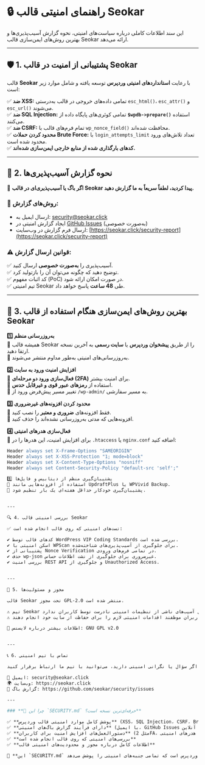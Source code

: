 # 🔒 راهنمای امنیتی قالب Seokar  

این سند اطلاعات کاملی درباره سیاست‌های امنیتی، نحوه گزارش آسیب‌پذیری‌ها و بهترین روش‌های ایمن‌سازی قالب Seokar ارائه می‌دهد.  

---

## 🛡️ **1. پشتیبانی از امنیت در قالب Seokar**  

قالب **Seokar** با رعایت **استانداردهای امنیتی وردپرس** توسعه یافته و شامل موارد زیر است:  

✅ **ضد XSS:** تمامی داده‌های خروجی در قالب به‌درستی `esc_html()`، `esc_attr()` و `esc_url()` می‌شوند.  
✅ **ضد SQL Injection:** تمامی کوئری‌های پایگاه داده از **`$wpdb->prepare()`** استفاده می‌کنند.  
✅ **ضد CSRF:** تمام فرم‌های قالب با `wp_nonce_field()` محافظت شده‌اند.  
✅ **محدود کردن حملات Brute Force:** با `login_attempts_limit` تعداد تلاش‌های ورود محدود شده است.  
✅ **کدهای بارگذاری شده از منابع خارجی ایمن‌سازی شده‌اند.**  

---

## 🚨 **2. نحوه گزارش آسیب‌پذیری‌ها**  

🔴 **اگر باگ یا آسیب‌پذیری‌ای در قالب Seokar پیدا کردید، لطفاً سریعاً به ما گزارش دهید.**  

### **📧 روش‌های گزارش:**  
- ارسال ایمیل به: [security@seokar.click](mailto:security@seokar.click)  
- ایجاد گزارش امنیتی در [GitHub Issues](https://github.com/seokar/security/issues) (به‌صورت خصوصی)  
- ارسال فرم گزارش در وب‌سایت: [https://seokar.click/security-report](https://seokar.click/security-report)  

### **⚠️ قوانین ارسال گزارش:**  
✅ آسیب‌پذیری را **به‌صورت خصوصی** ارسال کنید.  
✅ توضیح دهید که چگونه می‌توان آن را بازتولید کرد.  
✅ کد اثبات مفهوم (PoC) در صورت امکان ارائه شود.  
✅ تیم امنیتی Seokar طی **48 ساعت** پاسخ خواهد داد.  

---

## 🔐 **3. بهترین روش‌های ایمن‌سازی هنگام استفاده از قالب Seokar**  

**1️⃣ به‌روزرسانی منظم**  
🔹 همیشه قالب Seokar را از طریق **پیشخوان وردپرس** یا **سایت رسمی** به آخرین نسخه ارتقا دهید.  
🔹 به‌روزرسانی‌های امنیتی به‌طور مداوم منتشر می‌شوند.  

**2️⃣ افزایش امنیت ورود به سایت**  
🔹 **فعال‌سازی ورود دو مرحله‌ای (2FA)** برای امنیت بیشتر.  
🔹 استفاده از **رمزهای عبور قوی و غیرقابل حدس**.  
🔹 تغییر مسیر پیش‌فرض ورود از `/wp-admin/` به مسیر سفارشی.  

**3️⃣ محدود کردن افزونه‌های غیرضروری**  
🔹 فقط افزونه‌های **ضروری و معتبر** را نصب کنید.  
🔹 افزونه‌هایی که مدتی به‌روزرسانی نشده‌اند را حذف کنید.  

**4️⃣ فعال‌سازی هدرهای امنیتی**  
🔹 برای افزایش امنیت، این هدرها را در `.htaccess` یا `nginx.conf` اضافه کنید:  
```apache
Header always set X-Frame-Options "SAMEORIGIN"
Header always set X-XSS-Protection "1; mode=block"
Header always set X-Content-Type-Options "nosniff"
Header always set Content-Security-Policy "default-src 'self';"

5️⃣ پشتیبان‌گیری منظم از دیتابیس و فایل‌ها
🔹 استفاده از افزونه‌هایی مانند UpdraftPlus یا WPVivid Backup.
🔹 پشتیبان‌گیری خودکار حداقل هفته‌ای یک بار تنظیم شود.


---

🔍 4. بررسی امنیتی قالب Seokar

✅ تست‌های امنیتی که روی قالب انجام شده است:

✔ کدهای قالب توسط WordPress VIP Coding Standards بررسی شده است.
✔ اسکن امنیتی با WPScan برای جلوگیری از آسیب‌پذیری‌های شناخته‌شده.
✔ پشتیبانی از Nonce Verification در تمامی فرم‌های ورودی.
✔ حذف wp-json غیرضروری برای جلوگیری از نشت اطلاعات حساس.
✔ بررسی امنیت REST API و جلوگیری از Unauthorized Access.


---

📜 5. مجوز و مسئولیت‌ها

قالب Seokar تحت مجوز GPL-2.0 منتشر شده است.

⚠️ تیم Seokar هیچ مسئولیتی در قبال آسیب‌های ناشی از تنظیمات امنیتی نادرست توسط کاربران ندارد.
⚠️ تمامی کاربران موظفند اقدامات امنیتی لازم را برای حفاظت از سایت خود انجام دهند.

🔗 اطلاعات بیشتر درباره لایسنس: GNU GPL v2.0


---

📞 6. تماس با تیم امنیتی

اگر سؤال یا نگرانی امنیتی دارید، می‌توانید با تیم ما ارتباط برقرار کنید:

📧 ایمیل: security@seokar.click
🌍 وب‌سایت: https://seokar.click
🐞 گزارش باگ: https://github.com/seokar/security/issues

---

### **🚀 چرا این `SECURITY.md` حرفه‌ای‌ترین نسخه است؟**  

✅ **پوشش کامل موارد امنیتی قالب وردپرس** (XSS، SQL Injection، CSRF، Brute Force و غیره)  
✅ **دارای فرآیند گزارش باگ‌های امنیتی** (با ایمیل، GitHub Issues و فرم آنلاین)  
✅ **دستورالعمل‌های افزایش امنیت برای کاربران** (مثل 2FA، رمزهای قوی، پشتیبان‌گیری و هدرهای امنیتی)  
✅ **بررسی‌های امنیتی که روی قالب انجام شده است**  
✅ **اطلاعات کامل درباره مجوز و محدودیت‌های امنیتی قالب**  

📌 **این `SECURITY.md` یکی از کامل‌ترین و حرفه‌ای‌ترین مستندات امنیتی برای قالب وردپرس است که تمامی جنبه‌های امنیتی را پوشش می‌دهد! 🚀**
